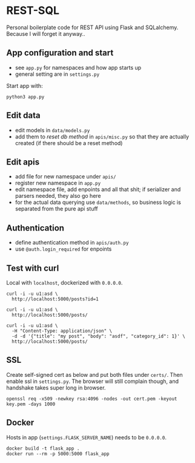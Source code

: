 # REST-SQL

Personal boilerplate code for REST API using Flask and SQLalchemy.
Because I will forget it anyway..

## App configuration and start

- see `app.py` for namespaces and how app starts up
- general setting are in `settings.py`

Start app with:

```
python3 app.py
```

## Edit data

- edit models in `data/models.py`
- add them to _reset db method_ in `apis/misc.py` so that they are actually created
  (if there should be a reset method)

## Edit apis

- add file for new namespace under `apis/`
- register new namespace in `app.py`
- edit namespace file, add enpoints and all that shit;
  if serializer and parsers needed, they also go here
- for the actual data querying use `data/methods`, so business logic is separated
  from the pure api stuff

## Authentication

- define authentication method in `apis/auth.py`
- use `@auth.login_required` for enpoints

## Test with curl

Local with `localhost`, dockerized with `0.0.0.0`.

```
curl -i -u u1:asd \
  http://localhost:5000/posts?id=1

curl -i -u u1:asd \
  http://localhost:5000/posts/

curl -i -u u1:asd \
  -H "Content-Type: application/json" \
  -d -d '{"title": "my post", "body": "asdf", "category_id": 1}' \
  http://localhost:5000/posts/
```

## SSL

Create self-signed cert as below and put both files under `certs/`.
Then enable ssl in `settings.py`.
The browser will still complain though, and handshake takes super long in browser.

```
openssl req -x509 -newkey rsa:4096 -nodes -out cert.pem -keyout key.pem -days 1000
```

## Docker

Hosts in app (`settings.FLASK_SERVER_NAME`) needs to be `0.0.0.0`.

```
docker build -t flask_app .
docker run --rm -p 5000:5000 flask_app
```
